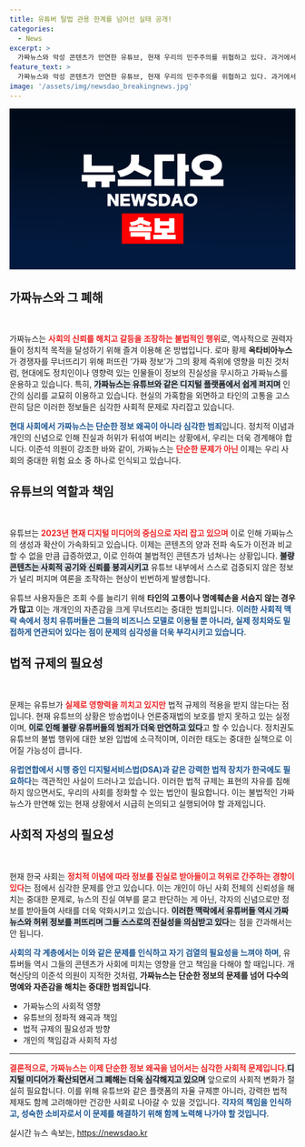 ```yaml
---
title: 유튜버 탈법 관용 한계를 넘어선 실태 공개!
categories:
  - News
excerpt: >
  가짜뉴스와 악성 콘텐츠가 만연한 유튜브, 현재 우리의 민주주의를 위협하고 있다. 과거에서 오늘까지 권력자들이 가짜정보를 악용해온 사실을 재조명하며, 불량 유튜브 콘텐츠에 대한 법적 규제가 시급히 필요함을 강조한다.
feature_text: >
  가짜뉴스와 악성 콘텐츠가 만연한 유튜브, 현재 우리의 민주주의를 위협하고 있다. 과거에서 오늘까지 권력자들이 가짜정보를 악용해온 사실을 재조명하며, 불량 유튜브 콘텐츠에 대한 법적 규제가 시급히 필요함을 강조한다.
image: '/assets/img/newsdao_breakingnews.jpg'
---
```


<p><img src="/assets/img/newsdao_breakingnews.jpg" alt="ranknews 속보" /></p>

<h2 data-ke-size="size26">가짜뉴스와 그 폐해</h2>

<p data-ke-size="size16">&nbsp;</p>

<p>가짜뉴스는 <b><span style="color: #ee2323;">사회의 신뢰를 해치고 갈등을 조장하는 불법적인 행위</span></b>로, 역사적으로 권력자들이 정치적 목적을 달성하기 위해 즐겨 이용해 온 방법입니다. 로마 황제 <b>옥타비아누스</b>가 경쟁자를 무너뜨리기 위해 퍼뜨린 ‘가짜 정보’가 그의 황제 즉위에 영향을 미친 것처럼, 현대에도 정치인이나 영향력 있는 인물들이 정보의 진실성을 무시하고 가짜뉴스를 운용하고 있습니다. 특히, <b><span style="background-color: #21538527;">가짜뉴스는 유튜브와 같은 디지털 플랫폼에서 쉽게 퍼지며</span></b> 인간의 심리를 교묘히 이용하고 있습니다. 현실의 가혹함을 외면하고 타인의 고통을 고스란히 담은 이러한 정보들은 심각한 사회적 문제로 자리잡고 있습니다.</p>

<p><b><span style="color: #1a5490;">현대 사회에서 가짜뉴스는 단순한 정보 왜곡이 아니라 심각한 범죄</span></b>입니다. 정치적 이념과 개인의 신념으로 인해 진실과 허위가 뒤섞여 버리는 상황에서, 우리는 더욱 경계해야 합니다. 이준석 의원이 강조한 바와 같이, 가짜뉴스는 <b><span style="color: #ee2323;">단순한 문제가 아닌</span></b> 이제는 우리 사회의 중대한 위험 요소 중 하나로 인식되고 있습니다.</p>

<h2 data-ke-size="size26">유튜브의 역할과 책임</h2>

<p data-ke-size="size16">&nbsp;</p>

<p>유튜브는 <b><span style="color: #ee2323;">2023년 현재 디지털 미디어의 중심으로 자리 잡고 있으며</span></b> 이로 인해 가짜뉴스의 생성과 확산이 가속화되고 있습니다. 이제는 콘텐츠의 양과 전파 속도가 이전과 비교할 수 없을 만큼 급증하였고, 이로 인하여 불법적인 콘텐츠가 넘쳐나는 상황입니다. <b><span style="background-color: #21538527;">불량 콘텐츠는 사회적 공기와 신뢰를 붕괴시키고</span></b> 유튜브 내부에서 스스로 검증되지 않은 정보가 널리 퍼지며 여론을 조작하는 현상이 빈번하게 발생합니다.</p>

<p>유튜브 사용자들은 조회 수를 늘리기 위해 <b>타인의 고통이나 명예훼손을 서슴지 않는 경우가 많고</b> 이는 개개인의 자존감을 크게 무너뜨리는 중대한 범죄입니다. <b><span style="color: #1a5490;">이러한 사회적 맥락 속에서 정치 유튜버들은 그들의 비즈니스 모델로 이용될 뿐 아니라, 실제 정치와도 밀접하게 연관되어 있다는 점이 문제의 심각성을 더욱 부각시키고 있습니다</span></b>.</p>

<h2 data-ke-size="size26">법적 규제의 필요성</h2>

<p data-ke-size="size16">&nbsp;</p>

<p>문제는 유튜브가 <b><span style="color: #ee2323;">실제로 영향력을 끼치고 있지만</span></b> 법적 규제의 적용을 받지 않는다는 점입니다. 현재 유튜브의 상황은 방송법이나 언론중재법의 보호를 받지 못하고 있는 실정이며, <b><span style="background-color: #21538527;">이로 인해 불량 유튜버들의 범죄가 더욱 만연하고 있다</span></b>고 할 수 있습니다. 정치권도 유튜브의 불법 행위에 대한 보완 입법에 소극적이며, 이러한 태도는 중대한 실책으로 이어질 가능성이 큽니다.</p>

<p><b><span style="color: #1a5490;">유럽연합에서 시행 중인 디지털서비스법(DSA)과 같은 강력한 법적 장치가 한국에도 필요하다</span></b>는 객관적인 사실이 드러나고 있습니다. 이러한 법적 규제는 표현의 자유를 침해하지 않으면서도, 우리의 사회를 정화할 수 있는 법안이 필요합니다. 이는 불법적인 가짜뉴스가 만연해 있는 현재 상황에서 시급히 논의되고 실행되어야 할 과제입니다.</p>

<h2 data-ke-size="size26">사회적 자성의 필요성</h2>

<p data-ke-size="size16">&nbsp;</p>

<p>현재 한국 사회는 <b><span style="color: #ee2323;">정치적 이념에 따라 정보를 진실로 받아들이고 허위로 간주하는 경향이 있다</span></b>는 점에서 심각한 문제를 안고 있습니다. 이는 개인이 아닌 사회 전체의 신뢰성을 해치는 중대한 문제로, 뉴스의 진실 여부를 묻고 판단하는 게 아닌, 각자의 신념으로만 정보를 받아들여 사태를 더욱 악화시키고 있습니다. <b><span style="background-color: #21538527;">이러한 맥락에서 유튜버들 역시 가짜뉴스와 허위 정보를 퍼뜨리며 그들 스스로의 진실성을 의심받고 있다</span></b>는 점을 간과해서는 안 됩니다.</p>

<p><b><span style="color: #1a5490;">사회의 각 계층에서는 이와 같은 문제를 인식하고 자기 검열의 필요성을 느껴야 하며</span></b>, 유튜버들 역시 그들의 콘텐츠가 사회에 미치는 영향을 안고 책임을 다해야 할 때입니다. 개혁신당의 이준석 의원이 지적한 것처럼, <b>가짜뉴스는 단순한 정보의 문제를 넘어 다수의 명예와 자존감을 해치는 중대한 범죄입니다</b>.</p>

<ul>
    <li>가짜뉴스의 사회적 영향</li>
    <li>유튜브의 정파적 왜곡과 책임</li>
    <li>법적 규제의 필요성과 방향</li>
    <li>개인의 책임감과 사회적 자성</li>
</ul>

<hr>

<p><b><span style="color: #ee2323;">결론적으로, 가짜뉴스는 이제 단순한 정보 왜곡을 넘어서는 심각한 사회적 문제입니다</span></b>.<b><span style="background-color: #21538527;">디지털 미디어가 확산되면서 그 폐해는 더욱 심각해지고 있으며</span></b> 앞으로의 사회적 변화가 절실히 필요합니다. 이를 위해 유튜브와 같은 플랫폼의 자율 규제뿐 아니라, 강력한 법적 제재도 함께 고려해야만 건강한 사회로 나아갈 수 있을 것입니다. <b><span style="color: #1a5490;">각자의 책임을 인식하고, 성숙한 소비자로서 이 문제를 해결하기 위해 함께 노력해 나가야 할 것입니다</span></b>.</p>
실시간 뉴스 속보는, <a href="https://newsdao.kr" rel="dofollow">https://newsdao.kr</a>


